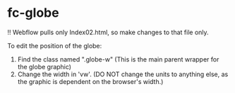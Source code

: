 # fc-globe

!! Webflow pulls only Index02.html, so make changes to that file only.


To edit the position of the globe:

1. Find the class named ".globe-w" (This is the main parent wrapper for the globe graphic)
2. Change the width in 'vw'. (DO NOT change the units to anything else, as the graphic is dependent on the browser's width.)
